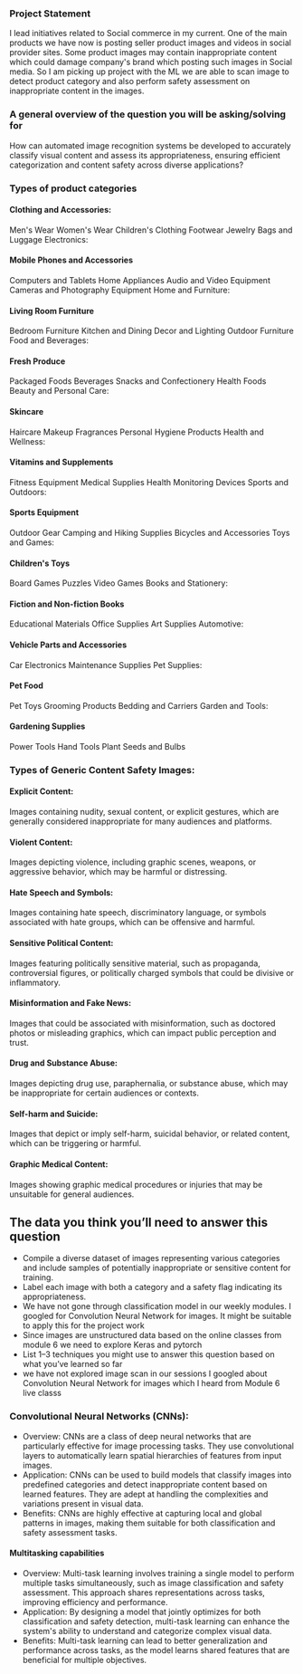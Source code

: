 ### Project Statement
I lead initiatives related to Social commerce in my current. One of the main products we have now is posting seller product images and videos in social provider sites. Some product images may contain inappropriate content which could damage company's brand which posting such images in Social media. So I am picking up project with the ML we are able to scan image to detect product category and also perform safety assessment on inappropriate content  in the images.

### A general overview of the question you will be asking/solving for
How can automated image recognition systems be developed to accurately classify visual content and assess its appropriateness, ensuring efficient categorization and content safety across diverse applications?

### Types of product categories
#### Clothing and Accessories:

Men's Wear
Women's Wear
Children's Clothing
Footwear
Jewelry
Bags and Luggage
Electronics:

#### Mobile Phones and Accessories
Computers and Tablets
Home Appliances
Audio and Video Equipment
Cameras and Photography Equipment
Home and Furniture:

#### Living Room Furniture
Bedroom Furniture
Kitchen and Dining
Decor and Lighting
Outdoor Furniture
Food and Beverages:

#### Fresh Produce
Packaged Foods
Beverages
Snacks and Confectionery
Health Foods
Beauty and Personal Care:

#### Skincare
Haircare
Makeup
Fragrances
Personal Hygiene Products
Health and Wellness:

#### Vitamins and Supplements
Fitness Equipment
Medical Supplies
Health Monitoring Devices
Sports and Outdoors:

#### Sports Equipment
Outdoor Gear
Camping and Hiking Supplies
Bicycles and Accessories
Toys and Games:

#### Children's Toys
Board Games
Puzzles
Video Games
Books and Stationery:

#### Fiction and Non-fiction Books
Educational Materials
Office Supplies
Art Supplies
Automotive:

#### Vehicle Parts and Accessories
Car Electronics
Maintenance Supplies
Pet Supplies:

#### Pet Food
Pet Toys
Grooming Products
Bedding and Carriers
Garden and Tools:

#### Gardening Supplies
Power Tools
Hand Tools
Plant Seeds and Bulbs

### Types of Generic Content Safety Images:
#### Explicit Content:
Images containing nudity, sexual content, or explicit gestures, which are generally considered inappropriate for many audiences and platforms.

#### Violent Content:
Images depicting violence, including graphic scenes, weapons, or aggressive behavior, which may be harmful or distressing.

#### Hate Speech and Symbols:
Images containing hate speech, discriminatory language, or symbols associated with hate groups, which can be offensive and harmful.

#### Sensitive Political Content:
Images featuring politically sensitive material, such as propaganda, controversial figures, or politically charged symbols that could be divisive or inflammatory.

#### Misinformation and Fake News:
Images that could be associated with misinformation, such as doctored photos or misleading graphics, which can impact public perception and trust.

#### Drug and Substance Abuse:
Images depicting drug use, paraphernalia, or substance abuse, which may be inappropriate for certain audiences or contexts.

#### Self-harm and Suicide:
Images that depict or imply self-harm, suicidal behavior, or related content, which can be triggering or harmful.

#### Graphic Medical Content:
Images showing graphic medical procedures or injuries that may be unsuitable for general audiences.

## The data you think you’ll need to answer this question
- Compile a diverse dataset of images representing various categories and include samples of potentially inappropriate or sensitive content for training.
- Label each image with both a category and a safety flag indicating its appropriateness.
- We have not gone through classification model in our weekly modules. I googled for Convolution Neural Network for images. It might be suitable to apply this for the project work
- Since images are unstructured data based on the online classes from module 6 we need to explore Keras and pytorch
- List 1–3 techniques you might use to answer this question based on what you’ve learned so far
- we have not explored image scan in our sessions I googled about Convolution Neural Network for images which I heard from Module 6 live classs

### Convolutional Neural Networks (CNNs):

- Overview: CNNs are a class of deep neural networks that are particularly effective for image processing tasks. They use convolutional layers to automatically learn spatial hierarchies of features from input images.
- Application: CNNs can be used to build models that classify images into predefined categories and detect inappropriate content based on learned features. They are adept at handling the complexities and variations present in visual data.
- Benefits: CNNs are highly effective at capturing local and global patterns in images, making them suitable for both classification and safety assessment tasks.
#### Multitasking capabilities
- Overview: Multi-task learning involves training a single model to perform multiple tasks simultaneously, such as image classification and safety assessment. This approach shares representations across tasks, improving efficiency and performance.
- Application: By designing a model that jointly optimizes for both classification and safety detection, multi-task learning can enhance the system's ability to understand and categorize complex visual data.
- Benefits: Multi-task learning can lead to better generalization and performance across tasks, as the model learns shared features that are beneficial for multiple objectives.
